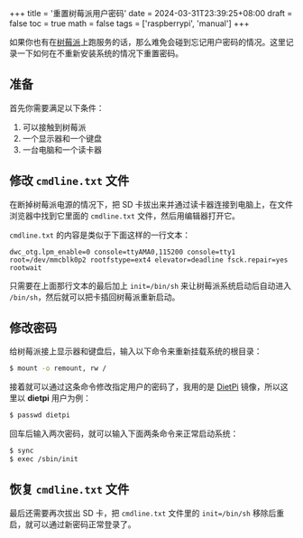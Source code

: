 +++
title = '重置树莓派用户密码'
date = 2024-03-31T23:39:25+08:00
draft = false
toc = true
math = false
tags = ['raspberrypi', 'manual']
+++

如果你也有在[树莓派](https://www.raspberrypi.com/)上跑服务的话，那么难免会碰到忘记用户密码的情况。这里记录一下如何在不重新安装系统的情况下重置密码。

## 准备

首先你需要满足以下条件：

1. 可以接触到树莓派
2. 一个显示器和一个键盘
3. 一台电脑和一个读卡器

## 修改 `cmdline.txt` 文件

在断掉树莓派电源的情况下，把 SD 卡拔出来并通过读卡器连接到电脑上，在文件浏览器中找到它里面的 `cmdline.txt` 文件，然后用编辑器打开它。

`cmdline.txt` 的内容是类似于下面这样的一行文本：

```text {linenos=false}
dwc_otg.lpm_enable=0 console=ttyAMA0,115200 console=tty1 root=/dev/mmcblk0p2 rootfstype=ext4 elevator=deadline fsck.repair=yes rootwait
```

只需要在上面那行文本的最后加上 `init=/bin/sh` 来让树莓派系统启动后自动进入 `/bin/sh`，然后就可以把卡插回树莓派重新启动。

## 修改密码

给树莓派接上显示器和键盘后，输入以下命令来重新挂载系统的根目录：

```sh {linenos=false}
$ mount -o remount, rw /
```

接着就可以通过这条命令修改指定用户的密码了，我用的是 [DietPi](https://dietpi.com/) 镜像，所以这里以 **dietpi** 用户为例：

```sh {linenos=false}
$ passwd dietpi
```

回车后输入两次密码，就可以输入下面两条命令来正常启动系统：

```sh {linenos=false}
$ sync
$ exec /sbin/init
```

## 恢复 `cmdline.txt` 文件

最后还需要再次拔出 SD 卡，把 `cmdline.txt` 文件里的 `init=/bin/sh` 移除后重启，就可以通过新密码正常登录了。
